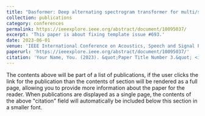 ```yaml
---
title: "Dasformer: Deep alternating spectrogram transformer for multi/single-channel speech separation"
collection: publications
category: conferences
permalink: https://ieeexplore.ieee.org/abstract/document/10095037/
excerpt: 'This paper is about fixing template issue #693.'
date: 2023-06-01
venue: 'IEEE International Conference on Acoustics, Speech and Signal Processing (ICASSP)'
paperurl: 'https://ieeexplore.ieee.org/abstract/document/10095037/'
citation: 'Your Name, You. (2023). &quot;Paper Title Number 3.&quot; <i>GitHub Journal of Bugs</i>. 1(3).'
---
```


The contents above will be part of a list of publications, if the user clicks the link for the publication than the contents of section will be rendered as a full page, allowing you to provide more information about the paper for the reader. When publications are displayed as a single page, the contents of the above "citation" field will automatically be included below this section in a smaller font.
